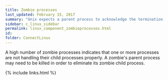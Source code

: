 ```yaml
---
title: Zombie processes
last_updated: February 15, 2017
summary: "Unix expects a parent process to acknowledge the termination of any child process. If it fails to do so, the terminated child process is classified by the kernel as a zombie."
sidebar: c_linux_sidebar
permalink: linux_component_zombieprocesses.html
id:
folder: ConnectLinux
---
```


A high number of zombie processes indicates that one or more processes are not handling their child processes properly. A zombie's parent process may need to be killed in order to eliminate its zombie child process.

{% include links.html %}
